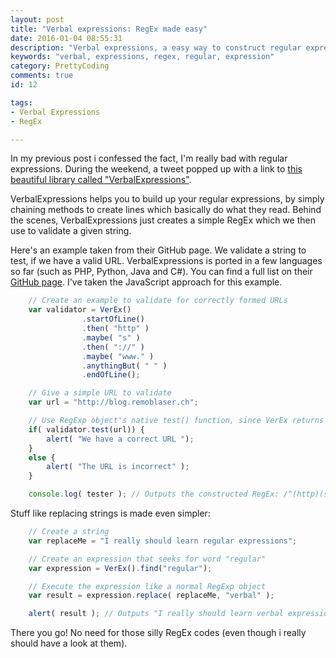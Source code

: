 ```yaml
---
layout: post
title: "Verbal expressions: RegEx made easy"
date: 2016-01-04 08:55:31
description: "Verbal expressions, a easy way to construct regular expressions"
keywords: "verbal, expressions, regex, regular, expression"
category: PrettyCoding
comments: true
id: 12

tags:
- Verbal Expressions
- RegEx

---
```


In my previous post i confessed the fact, I'm really bad with regular expressions.
During the weekend, a tweet popped up with a link to [this beautiful library called "VerbalExpressions"](https://github.com/VerbalExpressions/JSVerbalExpressions).

VerbalExpressions helps you to build up your regular expressions, by simply chaining methods to create lines which basically do what they read.
Behind the scenes, VerbalExpressions just creates a simple RegEx which we then use to validate a given string.

Here's an example taken from their GitHub page. We validate a string to test, if we have a valid URL.
VerbalExpressions is ported in a few languages so far (such as PHP, Python, Java and C#).
You can find a full list on their [GitHub page](http://verbalexpressions.github.io/). 
I've taken the JavaScript approach for this example.

~~~JavaScript
    // Create an example to validate for correctly formed URLs
    var validator = VerEx()
                .startOfLine()
                .then( "http" )
                .maybe( "s" )
                .then( "://" )
                .maybe( "www." )
                .anythingBut( " " )
                .endOfLine();

    // Give a simple URL to validate
    var url = "http://blog.remoblaser.ch";

    // Use RegExp object's native test() function, since VerEx returns a RegEx
    if( validator.test(url)) {
        alert( "We have a correct URL ");
    }
    else {
        alert( "The URL is incorrect" );
    }

    console.log( tester ); // Outputs the constructed RegEx: /^(http)(s)?(\:\/\/)(www\.)?([^\ ]*)$/
~~~

Stuff like replacing strings is made even simpler:

~~~JavaScript
    // Create a string
    var replaceMe = "I really should learn regular expressions";

    // Create an expression that seeks for word "regular"
    var expression = VerEx().find("regular");

    // Execute the expression like a normal RegExp object
    var result = expression.replace( replaceMe, "verbal" );

    alert( result ); // Outputs "I really should learn verbal expressions"
~~~

There you go! No need for those silly RegEx codes (even though i really should have a look at them).
